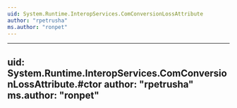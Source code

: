 ```yaml
---
uid: System.Runtime.InteropServices.ComConversionLossAttribute
author: "rpetrusha"
ms.author: "ronpet"
---
```


---
uid: System.Runtime.InteropServices.ComConversionLossAttribute.#ctor
author: "rpetrusha"
ms.author: "ronpet"
---
